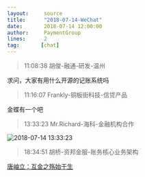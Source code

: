 ```yaml
---
layout:     source 
title:      "2018-07-14-WeChat"
date:       2018-07-14 12:00:00
author:     PaymentGroup
lines:      2 
tag:       [chat]
---
```

> 11:08:38  胡俊-融通-研发-温州  
   
求问，大家有用什么开源的记账系统吗   
   
> 11:16:07  Frankly-铜板街科技-信贷产品  
   
金蝶有一个吧  
   
> 13:33:23  Mr.Richard-海科-金融机构合作  
   
![2018-07-14 13:33:23](http://static.cocolian.cn/img/201807/20180714_133323.png) 
   
> 18:34:51  胡桥-资邦金服-账务核心业务架构  
   
[唐岫立：互金之殇始于生](http://mp.weixin.qq.com/s?__biz=MzU5NzYyOTAxNA==&amp;amp;amp;mid=2247484092&amp;amp;amp;idx=1&amp;amp;amp;sn=f63a4984ef82806241adff7e549bb4eb&amp;amp;amp;chksm=fe51c385c9264a933aabd7099fbbbb972fa12238f57edba9e1854af61392f6b525431b2ef211&amp;amp;amp;mpshare=1&amp;amp;amp;scene=1&amp;amp;amp;srcid=0714IrquPtFlihNAFjpUxbfw#rd)  
   
